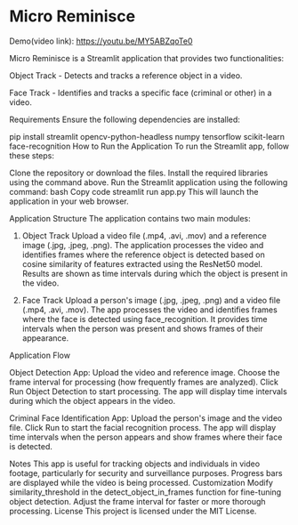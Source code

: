 # Micro Reminisce

Demo(video link):
https://youtu.be/MY5ABZqoTe0

Micro Reminisce is a Streamlit application that provides two functionalities:

Object Track - Detects and tracks a reference object in a video.

Face Track - Identifies and tracks a specific face (criminal or other) in a video.

Requirements
Ensure the following dependencies are installed:


pip install streamlit opencv-python-headless numpy tensorflow scikit-learn face-recognition
How to Run the Application
To run the Streamlit app, follow these steps:

Clone the repository or download the files.
Install the required libraries using the command above.
Run the Streamlit application using the following command:
bash
Copy code
streamlit run app.py
This will launch the application in your web browser.

Application Structure
The application contains two main modules:

1. Object Track
Upload a video file (.mp4, .avi, .mov) and a reference image (.jpg, .jpeg, .png).
The application processes the video and identifies frames where the reference object is detected based on cosine similarity of features extracted using the ResNet50 model.
Results are shown as time intervals during which the object is present in the video.


3. Face Track
Upload a person's image (.jpg, .jpeg, .png) and a video file (.mp4, .avi, .mov).
The app processes the video and identifies frames where the face is detected using face_recognition.
It provides time intervals when the person was present and shows frames of their appearance.


Application Flow


Object Detection App:
Upload the video and reference image.
Choose the frame interval for processing (how frequently frames are analyzed).
Click Run Object Detection to start processing.
The app will display time intervals during which the object appears in the video.


Criminal Face Identification App:
Upload the person's image and the video file.
Click Run to start the facial recognition process.
The app will display time intervals when the person appears and show frames where their face is detected.


Notes
This app is useful for tracking objects and individuals in video footage, particularly for security and surveillance purposes.
Progress bars are displayed while the video is being processed.
Customization
Modify similarity_threshold in the detect_object_in_frames function for fine-tuning object detection.
Adjust the frame interval for faster or more thorough processing.
License
This project is licensed under the MIT License.


